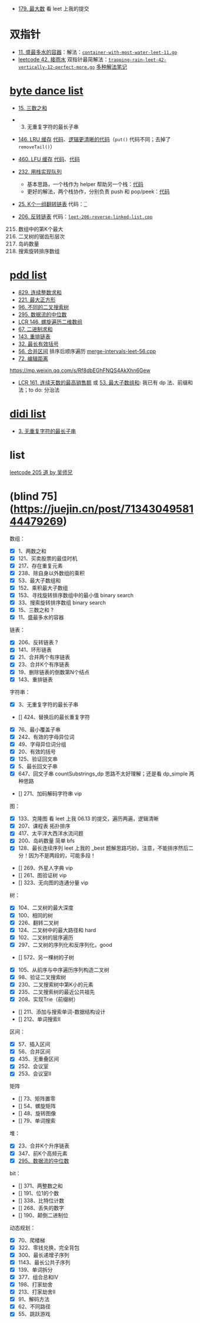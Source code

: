 
- [179. 最大数](https://leetcode.cn/problems/largest-number/) 看 leet 上我的提交


# 双指针

- [11. 盛最多水的容器](https://leetcode.cn/problems/container-with-most-water/)：解法：[`container-with-most-water-leet-11.go`](code/container-with-most-water-leet-11.go)
- [leetcode 42. 接雨水](https://leetcode.cn/problems/trapping-rain-water/) 双指针最简解法：[`trapping-rain-leet-42-vertically-12-perfect-more.go`](monotonic-stack-queue/code/trapping-rain-leet-42-vertically-12-perfect-more.go) [多种解法笔记](monotonic-stack-queue/leet-42-接雨水多种方法.md)

# [byte dance list](https://mp.weixin.qq.com/s/Mczq-QdgQ7UwFlCika09Vg)

- [15. 三数之和](sliding-window/leet-15-16-三数之和.md)
- 3. 无重复字符的最长子串
- [146. LRU 缓存](https://leetcode.cn/problems/lru-cache) [代码](code/leet-146-lru-cache.cpp)、[逻辑更清晰的代码](code/leet-146-lru-cache-better.cpp)（`put()` 代码不同；去掉了 `removeTail()`）
- [460. LFU 缓存](https://leetcode.cn/problems/lfu-cache) [代码](code/leet-460-lfu-cache.cpp)、[代码](code/leet-460-lfu-cache-sol2.cpp)
- [232. 用栈实现队列](https://leetcode.cn/problems/implement-queue-using-stacks) 
  - 基本思路，一个栈作为 helper 帮助另一个栈：[代码](code/leet-232-queue-by-stacks.cpp)
  - 更好的解法，两个栈协作，分别负责 push 和 pop/peek：[代码](code/leet-232-queue-by-stacks-better.cpp)

- [25. K个一组翻转链表](https://leetcode.cn/problems/reverse-nodes-in-k-group/) 代码：[``]()
- [206. 反转链表](https://leetcode.cn/problems/reverse-linked-list/) 代码：[`leet-206-reverse-linked-list.cpp`](code/leet-206-reverse-linked-list.cpp)
215. 数组中的第K个最大
103. 二叉树的锯齿形层次
200. 岛屿数量
33. 搜索旋转排序数组

# [pdd list](https://mp.weixin.qq.com/s/Mb3D-V_wLPaVqU8fiCWNBw)

- [829. 连续整数求和]()
- [221. 最大正方形]()
- [96. 不同的二叉搜索树]()
- [295. 数据流的中位数](../heap-priority-queue/leet-295-medium-of-stream.md)
- [LCR 146. 螺旋遍历二维数组]()
- [67. 二进制求和]()
- [143. 重排链表]()
- [32. 最长有效括号]()
- [56. 合并区间](https://leetcode.cn/problems/merge-intervals/) 排序后顺序遍历 [merge-intervals-leet-56.cpp](union-find/code/merge-intervals-leet-56.cpp)
- [72. 编辑距离]()

https://mp.weixin.qq.com/s/Rf8dbEGhFNQS4AkXhn6Gew

- [LCR 161. 连续天数的最高销售额](https://leetcode.cn/problems/lian-xu-zi-shu-zu-de-zui-da-he-lcof/) 或 [53. 最大子数组和](https://leetcode.cn/problems/maximum-subarray/): 我已有 dp 法、前缀和法；to do: 分治法

# [didi list](https://mp.weixin.qq.com/s/Mo4Fq0c-Q5e-HsUaY3bq1Q)

- [3. 无重复字符的最长子串](https://leetcode.cn/problems/longest-substring-without-repeating-characters/)

# list

[leetcode 205 道 by 吴师兄](https://mp.weixin.qq.com/s/lEIDrlfOZ5D6GkpP-SFZ6g)





# (blind 75](https://juejin.cn/post/7134304958144479269)

数组：
- [x] 1、两数之和
- [x] 121、买卖股票的最佳时机
- [x] 217、存在重复元素
- [x] 238、除自身以外数组的乘积
- [x] 53、最大子数组和
- [x] 152、乘积最大子数组
- [x] 153、寻找旋转排序数组中的最小值 binary search
- [x] 33、搜索旋转排序数组 binary search
- [x] 15、三数之和 ?
- [x] 11、盛最多水的容器

链表：
- [x] 206、反转链表 ?
- [x] 141、环形链表
- [x] 21、合并两个有序链表 
- [x] 23、合并K个有序链表
- [x] 19、删除链表的倒数第N个结点
- [x] 143、重排链表

字符串：
- [x] 3、无重复字符的最长子串
- [] 424、替换后的最长重复字符
- [x] 76、最小覆盖子串
- [x] 242、有效的字母异位词
- [x] 49、字母异位词分组
- [x] 20、有效的括号
- [x] 125、验证回文串
- [x] 5、最长回文子串
- [x] 647、回文子串 countSubstrings_dp 思路不太好理解；还是看 dp_simple 两种思路
- [] 271、加码解码字符串 vip

图：
- [x] 133、克隆图  看 leet 上我 06.13 的提交，遍历两遍，逻辑清晰
- [x] 207、课程表  拓扑排序
- [x] 417、太平洋大西洋水流问题
- [x] 200、岛屿数量  简单 bfs
- [x] 128、最长连续序列  leet 上我的 _best 题解思路巧妙。注意，不能排序然后二分！因为不是两段的，可能多段！
- [] 269、外星人字典 vip
- [] 261、图验证树 vip
- [] 323、无向图的连通分量 vip

树：
- [x] 104、二叉树的最大深度
- [x] 100、相同的树
- [x] 226、翻转二叉树
- [x] 124、二叉树中的最大路径和 hard
- [x] 102、二叉树的层序遍历
- [x] 297、二叉树的序列化和反序列化，good
- [] 572、另一棵树的子树
- [x] 105、从前序与中序遍历序列构造二叉树
- [x] 98、验证二叉搜索树
- [x] 230、二叉搜索树中第K小的元素
- [x] 235、二叉搜索树的最近公共祖先
- [x] 208、实现Trie（前缀树）
- [] 211、添加与搜索单词-数据结构设计
- [] 212、单词搜索II

区间：
- [x] 57、插入区间
- [x] 56、合并区间
- [x] 435、无重叠区间
- [x] 252、会议室
- [x] 253、会议室II

矩阵
- [] 73、矩阵置零
- [] 54、螺旋矩阵
- [] 48、旋转图像
- [] 79、单词搜索

堆：
- [x] 23、合并K个升序链表
- [x] 347、前K个高频元素
- [x] [295、数据流的中位数](../heap-priority-queue/leet-295-medium-of-stream.md)

bit：
- [] 371、两整数之和
- [] 191、位1的个数
- [] 338、比特位计数
- [] 268、丢失的数字
- [] 190、颠倒二进制位

动态规划：
- [x] 70、爬楼梯
- [x] 322、零钱兑换，完全背包
- [x] 300、最长递增子序列
- [x] 1143、最长公共子序列
- [x] 139、单词拆分
- [x] 377、组合总和IV
- [x] 198、打家劫舍
- [x] 213、打家劫舍II
- [x] 91、解码方法
- [x] 62、不同路径
- [x] 55、跳跃游戏
